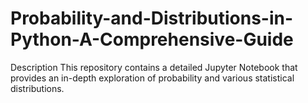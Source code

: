 # Probability-and-Distributions-in-Python-A-Comprehensive-Guide
Description This repository contains a detailed Jupyter Notebook that provides an in-depth exploration of probability and various statistical distributions. 
